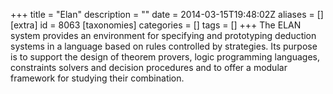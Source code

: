 +++
title = "Elan"
description = ""
date = 2014-03-15T19:48:02Z
aliases = []
[extra]
id = 8063
[taxonomies]
categories = []
tags = []
+++
The ELAN system provides an environment for specifying and prototyping deduction systems in a language based on rules controlled by strategies. Its purpose is to support the design of theorem provers, logic programming languages, constraints solvers and decision procedures and to offer a modular framework for studying their combination.

